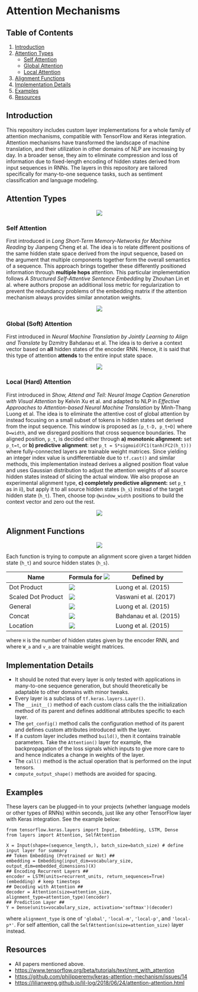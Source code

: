 # Attention Mechanisms

## Table of Contents  
1. [Introduction](#introduction)
2. [Attention Types](#attention-types)
   * [Self Attention](#self-attention)
   * [Global Attention](#global-attention)
   * [Local Attention](#local-attention)
3. [Alignment Functions](#alignment-functions)
4. [Implementation Details](#implementation-details)
5. [Examples](#examples)
6. [Resources](#resources)

## Introduction
This repository includes custom layer implementations for a whole family of attention mechanisms, compatible with TensorFlow and Keras integration. Attention mechanisms have transformed the landscape of machine translation, and their utilization in other domains of NLP are increasing by day. In a broader sense, they aim to eliminate compression and loss of information due to fixed-length encoding of hidden states derived from input sequences in RNNs. The layers in this repository are tailored specifically for many-to-one sequence tasks, such as sentiment classification and language modeling.

## Attention Types
<p align="center">
<img src="assets/attention_categories.png">
</p>

### Self Attention
First introduced in *Long Short-Term Memory-Networks for Machine Reading* by Jianpeng Cheng et al. The idea is to relate different positions of the same hidden state space derived from the input sequence, based on the argument that multiple components together form the overall semantics of a sequence. This approach brings together these differently positioned information through **multiple hops** attention. This particular implementation follows *A Structured Self-Attentive Sentence Embedding* by Zhouhan Lin et al. where authors propose an additional loss metric for regularization to prevent the redundancy problems of the embedding matrix if the attention mechanism always provides similar annotation weights.

<p align="center">
<img src="assets/self_attention.png">
</p>

### Global (Soft) Attention
First introduced in *Neural Machine Translation by Jointly Learning to Align and Translate* by Dzmitry Bahdanau et al. The idea is to derive a context vector based on **all** hidden states of the encoder RNN. Hence, it is said that this type of attention **attends** to the entire input state space.

<p align="center">
<img src="assets/global_attention.png">
</p>

### Local (Hard) Attention
First introduced in *Show, Attend and Tell: Neural Image Caption Generation with Visual Attention* by Kelvin Xu et al. and adapted to NLP in *Effective Approaches to Attention-based Neural Machine Translation* by Minh-Thang Luong et al. The idea is to  eliminate the attentive cost of global attention by instead focusing on a small subset of tokens in hidden states set derived from the input sequence. This window is proposed as ```[p_t-D, p_t+D]``` where ```D=width```, and we disregard positions that cross sequence boundaries. The aligned position, ```p_t```, is decided either through **a) monotonic alignment:** set ```p_t=t```, or **b) predictive alignment**: set ```p_t = S*sigmoid(FC1(tanh(FC2(h_t)))``` where fully-connected layers are trainable weight matrices. Since yielding an integer index value is undifferentiable due to ```tf.cast()``` and similar methods, this implementation instead derives a aligned position float value and uses Gaussian distribution to
adjust the attention weights of all source hidden states instead of slicing the actual
window. We also propose an experimental alignment type, **c) completely predictive
alignment:** set ```p_t``` as in ii), but apply it to all source hidden states (```h_s```) instead
of the target hidden state (```h_t```). Then, choose top ```@window_width``` positions to build
the context vector and zero out the rest.

<p align="center">
<img src="assets/local_attention.png">
</p>

## Alignment Functions
<p align="center">
<img src="assets/alignment_functions.png">
</p>

Each function is trying to compute an alignment score given a target hidden state (```h_t```) and source hidden states (```h_s```).

| Name | Formula for <img src="https://latex.codecogs.com/png.latex?\Large&space;score(h_t,&space;h_s)"> | Defined by |
| ------- | --- | --- |
| Dot Product | <img src="https://latex.codecogs.com/png.latex?\Large&space;h_t^\intercal&space;\cdot&space;h_s"> | Luong et al. (2015) |
| Scaled Dot Product | <img src="https://latex.codecogs.com/png.latex?\Large&space;\frac{h_t^\intercal&space;\cdot&space;h_s}{\sqrt{H}}"> | Vaswani et al. (2017) |
| General | <img src="https://latex.codecogs.com/png.latex?\Large&space;h_t^\intercal&space;\cdot&space;W_a&space;\cdot&space;h_s"> | Luong et al. (2015) |
| Concat | <img src="https://latex.codecogs.com/png.latex?\Large&space;v_a^\intercal&space;\cdot&space;\tanh(W_a[h_t:h_s])"> | Bahdanau et al. (2015) |
| Location | <img src="https://latex.codecogs.com/png.latex?\Large&space;W_a&space;\cdot&space;h_t"> | Luong et al. (2015) |

where ```H``` is the number of hidden states given by the encoder RNN, and where ```W_a``` and ```v_a``` are trainable weight matrices.


## Implementation Details
* It should be noted that every layer is only tested with applications in many-to-one sequence
generation, but should theoretically be adaptable to other domains with minor tweaks.
* Every layer is a subclass of ```tf.keras.layers.Layer()```.
* The ```__init__()``` method of each custom class calls the the initialization method of its parent and defines additional attributes specific to each layer.
* The ```get_config()``` method calls the configuration method of its parent and defines custom attributes introduced with the layer.
* If a custom layer includes method ```build()```, then it contains trainable parameters. Take the ```Attention()``` layer for example, the backpropagation of the loss signals which inputs to give more care to and hence indicates a change in weights of the layer.
* The ```call()``` method is the actual operation that is performed on the input tensors.
* ```compute_output_shape()``` methods are avoided for spacing.

## Examples
These layers can be plugged-in to your projects (whether language models or other types of RNNs) within seconds, just like any other TensorFlow layer with Keras integration. See the example below:
```
from tensorflow.keras.layers import Input, Embedding, LSTM, Dense
from layers import Attention, SelfAttention

X = Input(shape=(sequence_length,), batch_size=batch_size) # define input layer for summary
## Token Embedding (Pretrained or Not) ##
embedding = Embedding(input_dim=vocabulary_size, output_dim=embedded_dimensions)(X)
## Encoding Recurrent Layers ##
encoder = LSTM(units=recurrent_units, return_sequences=True)(embedding) # keep timesteps
## Decoding with Attention ##
decoder = Attention(size=attention_size, alignment_type=attention_type)(encoder)
## Prediction Layer ##
Y = Dense(units=vocabulary_size, activation='softmax')(decoder)
```
where ```alignment_type``` is one of ```'global'```, ```'local-m'```, ```'local-p'```, and ```'local-p*'```. For self attention, call the ```SelfAttention(size=attention_size)``` layer instead.

## Resources
* All papers mentioned above.
* https://www.tensorflow.org/beta/tutorials/text/nmt_with_attention
* https://github.com/philipperemy/keras-attention-mechanism/issues/14
* https://lilianweng.github.io/lil-log/2018/06/24/attention-attention.html
